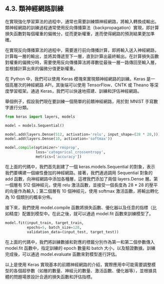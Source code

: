 ## 4.3. 類神經網路訓練

在實現強化學習算法的過程中，通常也需要訓練類神經網路，將輸入轉換成輸出。類神經網路的訓練過程通常使用反向傳播算法（backpropagation）實現，即計算損失函數對每個權重的偏微分，從而更新權重，進而使得網路的預測結果更加準確。

在實現反向傳播算法的過程中，需要進行前向傳播計算，即將輸入送入神經網路，計算每一層的輸出，並將其傳遞至下一層，直到計算出最終輸出。在計算損失函數對權重的偏微分時，需要使用反向傳播算法將導數從最後一層一路傳回至輸入層，並根據計算出來的偏微分值更新權重。

在 Python 中，我們可以使用 Keras 模塊來實現類神經網路的訓練。Keras 是一個高層次的神經網路 API，其後端可以使用 TensorFlow、CNTK 或 Theano 等深度學習框架。通過 Keras，我們可以快速地搭建、訓練和評估神經網路。

舉個例子，假設我們現在要訓練一個簡單的前饋神經網路，用於對 MNIST 手寫數字進行分類。

```python
from keras import layers, models

model = models.Sequential()

model.add(layers.Dense(512, activation='relu', input_shape=(28 * 28,)))
model.add(layers.Dense(10, activation='softmax'))

model.compile(optimizer='rmsprop',
              loss='categorical_crossentropy',
              metrics=['accuracy'])
```

在上面的代碼中，我們首先創建了一個 keras.models.Sequential 的對象，表示我們要構建一個線性疊加的神經網路。接著，我們通過調用 Sequential 對象的 add 函數，向神經網路中添加各種層，這裡我們添加了兩個 layers.Dense 層。第一個層有 512 個神經元，使用 relu 激活函數，並接受一個長度為 28 * 28 的壓平的向量作為輸入；第二個層有 10 個神經元，使用 softmax 激活函數，將輸出轉化為 10 個類別的概率分佈。

接下來，我們使用 model.compile 函數將損失函數、優化器以及任意的指標（比如精度）配置到模型中。在此之後，就可以通過 model.fit 函數來訓練模型了。

```python
model.fit(input_train, target_train,
          epochs=5, batch_size=128,
          validation_data=(input_test, target_test))
```

在上面的代碼中，我們將訓練數據和對應的標籤分別作為第一和第二個參數傳入 model.fit 函數中，指定訓練的 epoch 數量和 batch 大小，以及驗證數據。訓練完成後，可以通過 model.evaluate 函數來對模型進行評估。

以上是使用 Keras 實現基本的前饋神經網路的介紹，實際應用中可能需要調整模型的各個超參數（如層的數量、神經元的數量、激活函數、優化器等），並根據具體的問題場景設計合適的損失函數和評估指標。